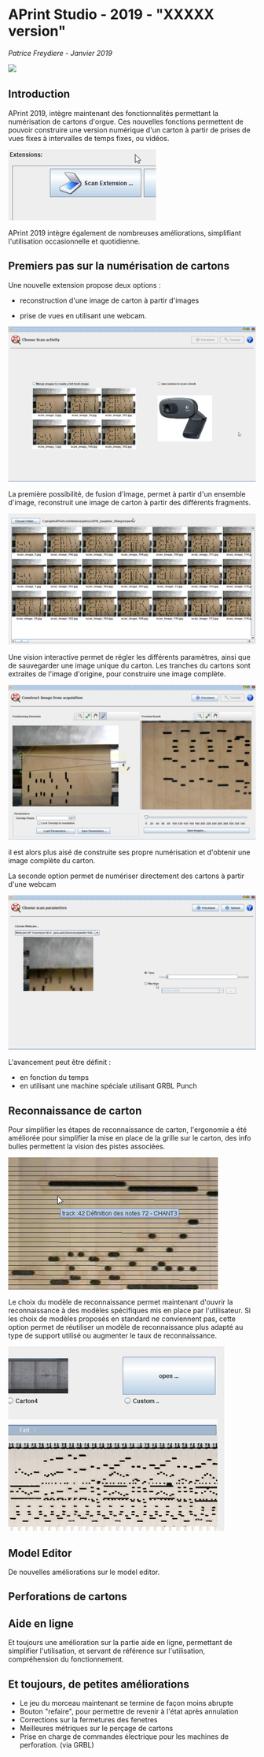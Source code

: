 # APrint Studio - 2019 - "XXXXX version"

*Patrice Freydiere - Janvier 2019*

![](splash-aprint-studio-2018.jpg)

## Introduction

APrint 2019, intègre maintenant des fonctionnalités permettant la numérisation de cartons d'orgue.  Ces nouvelles fonctions permettent de pouvoir construire une version numérique d'un carton à partir de prises de vues fixes à intervalles de temps fixes, ou vidéos.



![](scan_extension.png)



APrint 2019 intègre également de nombreuses améliorations, simplifiant l'utilisation occasionnelle et quotidienne.



## Premiers pas sur la numérisation de cartons

Une nouvelle extension propose deux options :

- reconstruction d'une image de carton à partir d'images

- prise de vues en utilisant une webcam.


![](scan_01.png)



La première possibilité, de fusion d'image, permet à partir d'un ensemble d'image, reconstruit une image de carton à partir des différents fragments. 

![](scan_02.png)

Une vision interactive permet de régler les différents paramètres, ainsi que de sauvegarder une image unique du carton. Les tranches du cartons sont extraites de l'image d'origine, pour construire une image complète. 

![](scan_03.png)

il est alors plus aisé de construite ses propre numérisation et d'obtenir une image complète du carton.



La seconde option permet de numériser directement des cartons à partir d'une webcam 

![](scan_04.png)

L'avancement peut être définit :

 - en fonction du temps
 - en utilisant une machine spéciale utilisant GRBL Punch





## Reconnaissance de carton

Pour simplifier les étapes de reconnaissance de carton, l'ergonomie a été améliorée pour simplifier la mise en place de la grille sur le carton, des info bulles permettent la vision des pistes associées.

![](rec_01.png)

Le choix du modèle de reconnaissance permet maintenant d'ouvrir la reconnaissance à des modèles spécifiques mis en place par l'utilisateur. Si les choix de modèles proposés en standard ne conviennent pas, cette option permet de réutiliser un modèle de reconnaissance plus adapté au type de support utilisé ou augmenter le taux de reconnaissance.

![](rec_02.png)





## Model Editor

De nouvelles améliorations sur le model editor. 





## Perforations de cartons







## Aide en ligne

Et toujours une amélioration sur la partie aide en ligne, permettant de simplifier l'utilisation, et servant de référence sur l'utilisation, compréhension du fonctionnement.



## Et toujours, de petites améliorations

- Le jeu du morceau maintenant se termine de façon moins abrupte
- Bouton "refaire", pour permettre de revenir à l'état après annulation
- Corrections sur la fermetures des fenetres
- Meilleures métriques sur le perçage de cartons
- Prise en charge de commandes électrique pour les machines de perforation. (via GRBL)
